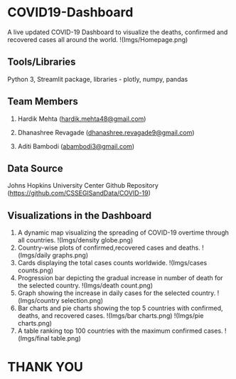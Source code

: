 # COVID19-Dashboard

A live updated COVID-19 Dashboard to visualize the deaths, confirmed and recovered cases all around the world. 
!(Imgs/Homepage.png)

Tools/Libraries
--
Python 3, Streamlit package, libraries - plotly, numpy, pandas

Team Members
--
1) Hardik Mehta
    (hardik.mehta48@gmail.com)
    
2) Dhanashree Revagade
    (dhanashree.revagade9@gmail.com)
    
3) Aditi Bambodi
    (abambodi3@gmail.com)
 

Data Source 
--
Johns Hopkins University Center Github Repository (https://github.com/CSSEGISandData/COVID-19)


Visualizations in the Dashboard 
--
1. A dynamic map visualizing the spreading of COVID-19 overtime through all countries.
!(Imgs/density globe.png)
2. Country-wise plots of confirmed,recovered cases and deaths.
!(Imgs/daily graphs.png)
3. Cards displaying the total cases counts worldwide.
!(Imgs/cases counts.png)
4. Progression bar depicting the gradual increase in number of death for the selected country.
!(Imgs/death count.png)
5. Graph showing the increase in daily cases for the selected country.
!(Imgs/country selection.png)
6. Bar charts and pie charts showing the top 5 countries with confirmed, deaths, and recovered cases.
!(Imgs/bar charts.png)
!(Imgs/pie charts.png)
7. A table ranking top 100 countries with the maximum confirmed cases.
!(Imgs/final table.png)


THANK YOU
===






